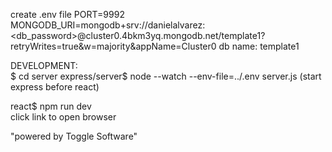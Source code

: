 create .env file
PORT=9992  
MONGODB_URI=mongodb+srv://danielalvarez:<db_password>@cluster0.4bkm3yq.mongodb.net/template1?retryWrites=true&w=majority&appName=Cluster0
db name: template1  

DEVELOPMENT:  
$ cd server
express/server$ node --watch --env-file=../.env server.js (start express before react)  

react$ npm run dev  
click link to open browser  











"powered by Toggle Software"